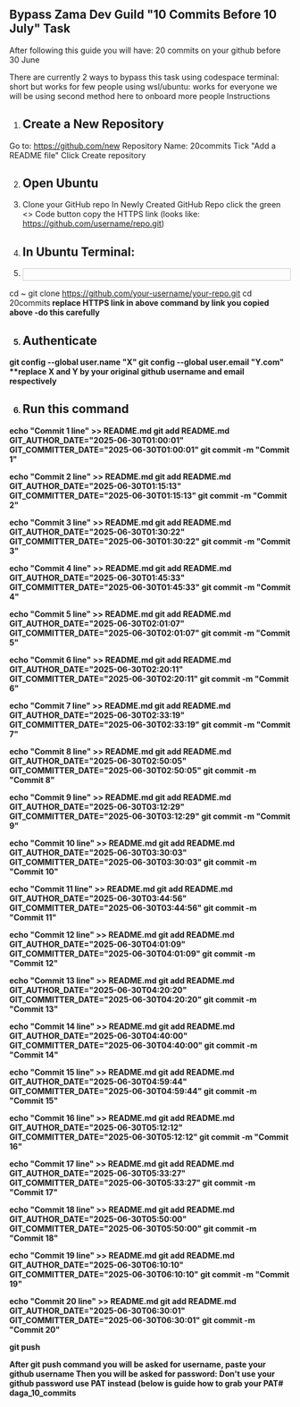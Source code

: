 ## **Bypass Zama Dev Guild "10 Commits Before 10 July" Task**
After following this guide you will have: 20 commits on your github before 30 June

There are currently 2 ways to bypass this task
using codespace terminal: short but works for few people
using wsl/ubuntu: works for everyone we will be using second method here to onboard more people
Instructions

1. ## Create a New Repository
Go to: https://github.com/new
Repository Name: 20commits
Tick "Add a README file"
Click Create repository

2. ## Open Ubuntu
3. Clone your GitHub repo
In Newly Created GitHub Repo click the green <> Code button copy the HTTPS link (looks like: https://github.com/username/repo.git)

4. ## In Ubuntu Terminal:
5. <div id="textToCopy" style="border:1px solid #ccc; padding:10px; cursor:pointer;">
cd ~
git clone https://github.com/your-username/your-repo.git
cd 20commits<b>
replace HTTPS link in above command by link you copied above -do this carefully

5. ## Authenticate
git config --global user.name "X"
git config --global user.email "Y.com"<b>
**replace X and Y by your original github username and email respectively

6. ## Run this command
echo "Commit 1 line" >> README.md
git add README.md
GIT_AUTHOR_DATE="2025-06-30T01:00:01" GIT_COMMITTER_DATE="2025-06-30T01:00:01" git commit -m "Commit 1"

echo "Commit 2 line" >> README.md
git add README.md
GIT_AUTHOR_DATE="2025-06-30T01:15:13" GIT_COMMITTER_DATE="2025-06-30T01:15:13" git commit -m "Commit 2"

echo "Commit 3 line" >> README.md
git add README.md
GIT_AUTHOR_DATE="2025-06-30T01:30:22" GIT_COMMITTER_DATE="2025-06-30T01:30:22" git commit -m "Commit 3"

echo "Commit 4 line" >> README.md
git add README.md
GIT_AUTHOR_DATE="2025-06-30T01:45:33" GIT_COMMITTER_DATE="2025-06-30T01:45:33" git commit -m "Commit 4"

echo "Commit 5 line" >> README.md
git add README.md
GIT_AUTHOR_DATE="2025-06-30T02:01:07" GIT_COMMITTER_DATE="2025-06-30T02:01:07" git commit -m "Commit 5"

echo "Commit 6 line" >> README.md
git add README.md
GIT_AUTHOR_DATE="2025-06-30T02:20:11" GIT_COMMITTER_DATE="2025-06-30T02:20:11" git commit -m "Commit 6"

echo "Commit 7 line" >> README.md
git add README.md
GIT_AUTHOR_DATE="2025-06-30T02:33:19" GIT_COMMITTER_DATE="2025-06-30T02:33:19" git commit -m "Commit 7"

echo "Commit 8 line" >> README.md
git add README.md
GIT_AUTHOR_DATE="2025-06-30T02:50:05" GIT_COMMITTER_DATE="2025-06-30T02:50:05" git commit -m "Commit 8"

echo "Commit 9 line" >> README.md
git add README.md
GIT_AUTHOR_DATE="2025-06-30T03:12:29" GIT_COMMITTER_DATE="2025-06-30T03:12:29" git commit -m "Commit 9"

echo "Commit 10 line" >> README.md
git add README.md
GIT_AUTHOR_DATE="2025-06-30T03:30:03" GIT_COMMITTER_DATE="2025-06-30T03:30:03" git commit -m "Commit 10"

echo "Commit 11 line" >> README.md
git add README.md
GIT_AUTHOR_DATE="2025-06-30T03:44:56" GIT_COMMITTER_DATE="2025-06-30T03:44:56" git commit -m "Commit 11"

echo "Commit 12 line" >> README.md
git add README.md
GIT_AUTHOR_DATE="2025-06-30T04:01:09" GIT_COMMITTER_DATE="2025-06-30T04:01:09" git commit -m "Commit 12"

echo "Commit 13 line" >> README.md
git add README.md
GIT_AUTHOR_DATE="2025-06-30T04:20:20" GIT_COMMITTER_DATE="2025-06-30T04:20:20" git commit -m "Commit 13"

echo "Commit 14 line" >> README.md
git add README.md
GIT_AUTHOR_DATE="2025-06-30T04:40:00" GIT_COMMITTER_DATE="2025-06-30T04:40:00" git commit -m "Commit 14"

echo "Commit 15 line" >> README.md
git add README.md
GIT_AUTHOR_DATE="2025-06-30T04:59:44" GIT_COMMITTER_DATE="2025-06-30T04:59:44" git commit -m "Commit 15"

echo "Commit 16 line" >> README.md
git add README.md
GIT_AUTHOR_DATE="2025-06-30T05:12:12" GIT_COMMITTER_DATE="2025-06-30T05:12:12" git commit -m "Commit 16"

echo "Commit 17 line" >> README.md
git add README.md
GIT_AUTHOR_DATE="2025-06-30T05:33:27" GIT_COMMITTER_DATE="2025-06-30T05:33:27" git commit -m "Commit 17"

echo "Commit 18 line" >> README.md
git add README.md
GIT_AUTHOR_DATE="2025-06-30T05:50:00" GIT_COMMITTER_DATE="2025-06-30T05:50:00" git commit -m "Commit 18"

echo "Commit 19 line" >> README.md
git add README.md
GIT_AUTHOR_DATE="2025-06-30T06:10:10" GIT_COMMITTER_DATE="2025-06-30T06:10:10" git commit -m "Commit 19"

echo "Commit 20 line" >> README.md
git add README.md
GIT_AUTHOR_DATE="2025-06-30T06:30:01" GIT_COMMITTER_DATE="2025-06-30T06:30:01" git commit -m "Commit 20"<b>

git push</div>
<script>
document.getElementById("textToCopy").addEventListener("click", () => {
    const text = document.getElementById("textToCopy").innerText;
    navigator.clipboard.writeText(text).then(() => {
        alert("Copied all text to clipboard!");
    }).catch(err => {
        console.error("Failed to copy: ", err);
    });
});
</script>

After git push command you will be asked for username, paste your github username Then you will be asked for password: Don't use your github password use PAT instead (below is guide how to grab your PAT# daga_10_commits
